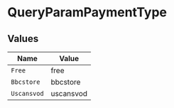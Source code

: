 # QueryParamPaymentType


## Values

| Name        | Value       |
| ----------- | ----------- |
| `Free`      | free        |
| `Bbcstore`  | bbcstore    |
| `Uscansvod` | uscansvod   |